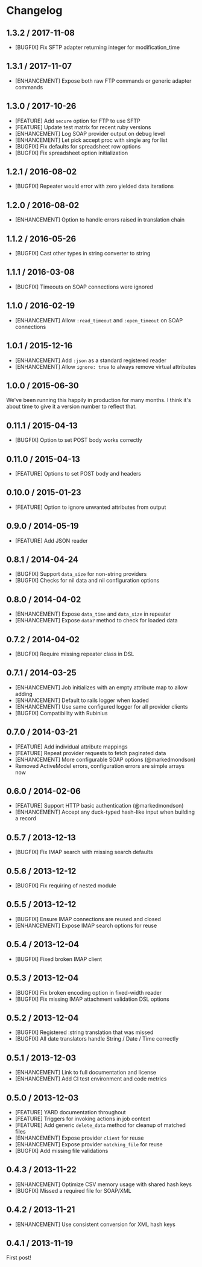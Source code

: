 # Changelog

## 1.3.2 / 2017-11-08

* [BUGFIX]      Fix SFTP adapter returning integer for modification_time

## 1.3.1 / 2017-11-07

* [ENHANCEMENT] Expose both raw FTP commands or generic adapter commands

## 1.3.0 / 2017-10-26

* [FEATURE]     Add `secure` option for FTP to use SFTP
* [FEATURE]     Update test matrix for recent ruby versions
* [ENHANCEMENT] Log SOAP provider output on debug level
* [ENHANCEMENT] Let pick accept proc with single arg for list
* [BUGFIX]      Fix defaults for spreadsheet row options
* [BUGFIX]      Fix spreadsheet option initialization

## 1.2.1 / 2016-08-02

* [BUGFIX]      Repeater would error with zero yielded data iterations

## 1.2.0 / 2016-08-02

* [ENHANCEMENT] Option to handle errors raised in translation chain

## 1.1.2 / 2016-05-26

* [BUGFIX]      Cast other types in string converter to string

## 1.1.1 / 2016-03-08

* [BUGFIX]      Timeouts on SOAP connections were ignored

## 1.1.0 / 2016-02-19

* [ENHANCEMENT] Allow `:read_timeout` and `:open_timeout` on SOAP connections

## 1.0.1 / 2015-12-16

* [ENHANCEMENT] Add `:json` as a standard registered reader
* [ENHANCEMENT] Allow `ignore: true` to always remove virtual attributes

## 1.0.0 / 2015-06-30

We've been running this happily in production for many months. I think it's
about time to give it a version number to reflect that.

## 0.11.1 / 2015-04-13

* [BUGFIX]      Option to set POST body works correctly

## 0.11.0 / 2015-04-13

* [FEATURE]     Options to set POST body and headers

## 0.10.0 / 2015-01-23

* [FEATURE]     Option to ignore unwanted attributes from output

## 0.9.0 / 2014-05-19

* [FEATURE]     Add JSON reader

## 0.8.1 / 2014-04-24

* [BUGFIX]      Support `data_size` for non-string providers
* [BUGFIX]      Checks for nil data and nil configuration options

## 0.8.0 / 2014-04-02

* [ENHANCEMENT] Expose `data_time` and `data_size` in repeater
* [ENHANCEMENT] Expose `data?` method to check for loaded data

## 0.7.2 / 2014-04-02

* [BUGFIX]      Require missing repeater class in DSL

## 0.7.1 / 2014-03-25

* [ENHANCEMENT] Job initializes with an empty attribute map to allow adding
* [ENHANCEMENT] Default to rails logger when loaded
* [ENHANCEMENT] Use same configured logger for all provider clients
* [BUGFIX]      Compatibility with Rubinius

## 0.7.0 / 2014-03-21

* [FEATURE]     Add individual attribute mappings
* [FEATURE]     Repeat provider requests to fetch paginated data
* [ENHANCEMENT] More configurable SOAP options (@markedmondson)
* Removed ActiveModel errors, configuration errors are simple arrays now

## 0.6.0 / 2014-02-06

* [FEATURE]     Support HTTP basic authentication (@markedmondson)
* [ENHANCEMENT] Accept any duck-typed hash-like input when building a record

## 0.5.7 / 2013-12-13

* [BUGFIX]      Fix IMAP search with missing search defaults

## 0.5.6 / 2013-12-12

* [BUGFIX]      Fix requiring of nested module

## 0.5.5 / 2013-12-12

* [BUGFIX]      Ensure IMAP connections are reused and closed
* [ENHANCEMENT] Expose IMAP search options for reuse

## 0.5.4 / 2013-12-04

* [BUGFIX]      Fixed broken IMAP client

## 0.5.3 / 2013-12-04

* [BUGFIX]      Fix broken encoding option in fixed-width reader
* [BUGFIX]      Fix missing IMAP attachment validation DSL options

## 0.5.2 / 2013-12-04

* [BUGFIX]      Registered :string translation that was missed
* [BUGFIX]      All date translators handle String / Date / Time correctly

## 0.5.1 / 2013-12-03

* [ENHANCEMENT] Link to full documentation and license
* [ENHANCEMENT] Add CI test environment and code metrics

## 0.5.0 / 2013-12-03

* [FEATURE]     YARD documentation throughout
* [FEATURE]     Triggers for invoking actions in job context
* [FEATURE]     Add generic `delete_data` method for cleanup of matched files
* [ENHANCEMENT] Expose provider `client` for reuse
* [ENHANCEMENT] Expose provider `matching_file` for reuse
* [BUGFIX]      Add missing file validations

## 0.4.3 / 2013-11-22

* [ENHANCEMENT] Optimize CSV memory usage with shared hash keys
* [BUGFIX]      Missed a required file for SOAP/XML

## 0.4.2 / 2013-11-21

* [ENHANCEMENT] Use consistent conversion for XML hash keys

## 0.4.1 / 2013-11-19

First post!
